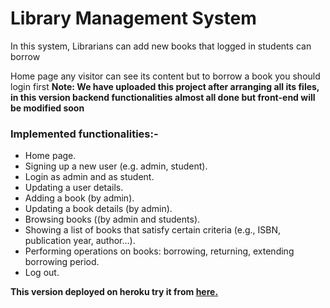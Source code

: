 # Library Management System

In this system, Librarians can add new books that logged in students can borrow

Home page any visitor can see its content but to borrow a book you should login first
**Note: We have uploaded this project after arranging all its files, in this version backend functionalities almost all done but front-end will be modified soon**

### Implemented functionalities:-
- Home page. 
- Signing up a new user (e.g. admin, student). 
- Login as admin and as student. 
- Updating a user details. 
- Adding a book (by admin). 
- Updating a book details (by admin). 
- Browsing books ((by admin and students). 
- Showing a list of books that satisfy certain criteria (e.g., ISBN, publication year, author…). 
- Performing operations on books: borrowing, returning, extending borrowing period. 
- Log out.

**This version deployed on heroku try it from <a href="https://infinite-springs-37521.herokuapp.com">here.</a>**
